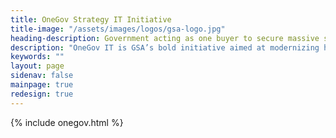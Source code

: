 ```yaml
---
title: OneGov Strategy IT Initiative
title-image: "/assets/images/logos/gsa-logo.jpg"
heading-description: Government acting as one buyer to secure massive savings on software and technology. Save 70-90% on tools your agency already uses. 
description: "OneGov IT is GSA’s bold initiative aimed at modernizing how the federal government purchases goods and services. OneGov reflects a shift in how the federal government approaches buying what it needs—not as a series of isolated purchases, but as a shared enterprise that powers everything from citizen services to national security. The initiative supports President Trump’s April 2025 Executive Order on ensuring commercial, cost-effective solutions in federal contracts"
keywords: ""
layout: page
sidenav: false
mainpage: true
redesign: true
---
```

{% include onegov.html %}

